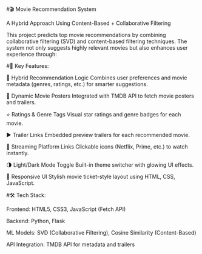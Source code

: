 #🎬 Movie Recommendation System

A Hybrid Approach Using Content-Based + Collaborative Filtering

This project predicts top movie recommendations by combining collaborative filtering (SVD) and content-based filtering techniques. The system not only suggests highly relevant movies but also enhances user experience through:

#🚀 Key Features:

🎯 Hybrid Recommendation Logic
Combines user preferences and movie metadata (genres, ratings, etc.) for smarter suggestions.

📸 Dynamic Movie Posters
Integrated with TMDB API to fetch movie posters and trailers.

⭐ Ratings & Genre Tags
Visual star ratings and genre badges for each movie.

▶️ Trailer Links
Embedded preview trailers for each recommended movie.

🔗 Streaming Platform Links
Clickable icons (Netflix, Prime, etc.) to watch instantly.

🌗 Light/Dark Mode Toggle
Built-in theme switcher with glowing UI effects.

🎨 Responsive UI
Stylish movie ticket-style layout using HTML, CSS, JavaScript.

#🛠️ Tech Stack:

Frontend: HTML5, CSS3, JavaScript (Fetch API)

Backend: Python, Flask

ML Models: SVD (Collaborative Filtering), Cosine Similarity (Content-Based)

API Integration: TMDB API for metadata and trailers